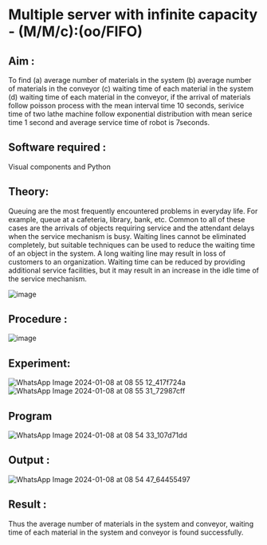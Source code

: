# Multiple server with infinite capacity - (M/M/c):(oo/FIFO)
## Aim :
To find (a) average number of materials in the system (b) average number of materials in the conveyor (c) waiting time of each material in the system (d) waiting time of each material in the conveyor, if the arrival  of materials follow poisson process with the mean interval time 10 seconds, serivice time of two lathe machine follow exponential distribution with mean serice time 1 second and average service time of robot is 7seconds.

## Software required :
Visual components and Python

## Theory:
Queuing are the most frequently encountered problems in everyday life. For example, queue at a cafeteria, library, bank, etc. Common to all of these cases are the arrivals of objects requiring service and the attendant delays when the service mechanism is busy. Waiting lines cannot be eliminated completely, but suitable techniques can be used to reduce the waiting time of an object in the system. A long waiting line may result in loss of customers to an organization. Waiting time can be reduced by providing additional service facilities, but it may result in an increase in the idle time of the service mechanism.

![image](https://user-images.githubusercontent.com/103921593/203238035-1c8109bc-cbf2-4c77-baea-c5b682a752ef.png)

## Procedure :

![image](https://user-images.githubusercontent.com/103921593/203238265-176740b0-eae2-4772-90be-5449869ac9b0.png)




## Experiment:
![WhatsApp Image 2024-01-08 at 08 55 12_417f724a](https://github.com/Supraja0510/Muttiple-capacity-with-infinite-capacity/assets/155217478/55b87f9b-fd06-411a-8dc7-c922a6559d3d)
![WhatsApp Image 2024-01-08 at 08 55 31_72987cff](https://github.com/Supraja0510/Muttiple-capacity-with-infinite-capacity/assets/155217478/e0196b76-7b77-4c4d-94cb-bd6bb05a4dbd)


## Program
![WhatsApp Image 2024-01-08 at 08 54 33_107d71dd](https://github.com/Supraja0510/Muttiple-capacity-with-infinite-capacity/assets/155217478/47fb779b-4ae6-4701-b3e7-baf737e172eb)


## Output :
![WhatsApp Image 2024-01-08 at 08 54 47_64455497](https://github.com/Supraja0510/Muttiple-capacity-with-infinite-capacity/assets/155217478/116c16d1-92f8-488c-a6b0-5125d8cfcbd8)

## Result : 
Thus the average number of materials in the system and conveyor, waiting time of each material in the system and conveyor is found successfully.
